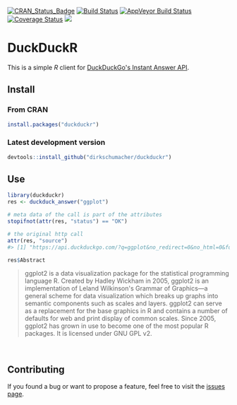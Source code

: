
[![CRAN\_Status\_Badge](http://www.r-pkg.org/badges/version/duckduckr)](https://cran.r-project.org/package=duckduckr) [![Build Status](https://travis-ci.org/dirkschumacher/duckduckr.svg?branch=master)](https://travis-ci.org/dirkschumacher/duckduckr) [![AppVeyor Build Status](https://ci.appveyor.com/api/projects/status/github/dirkschumacher/duckduckr?branch=master&svg=true)](https://ci.appveyor.com/project/dirkschumacher/duckduckr) [![Coverage Status](https://img.shields.io/codecov/c/github/dirkschumacher/duckduckr/master.svg)](https://codecov.io/github/dirkschumacher/duckduckr?branch=master) [![](http://cranlogs.r-pkg.org/badges/duckduckr)](http://cran.rstudio.com/web/packages/duckduckr/index.html)

DuckDuckR
=========

This is a simple *R* client for [DuckDuckGo's Instant Answer API](https://duckduckgo.com/api).

Install
-------

### From CRAN

``` r
install.packages("duckduckr")
```

### Latest development version

``` r
devtools::install_github("dirkschumacher/duckduckr")
```

Use
---

``` r
library(duckduckr)
res <- duckduck_answer("ggplot")

# meta data of the call is part of the attributes
stopifnot(attr(res, "status") == "OK")

# the original http call
attr(res, "source")
#> [1] "https://api.duckduckgo.com/?q=ggplot&no_redirect=0&no_html=0&format=json&skip_disambig=0&t=duckduckr"
```

``` r
res$Abstract
```

<blockquote>
ggplot2 is a data visualization package for the statistical programming language R. Created by Hadley Wickham in 2005, ggplot2 is an implementation of Leland Wilkinson's Grammar of Graphics—a general scheme for data visualization which breaks up graphs into semantic components such as scales and layers. ggplot2 can serve as a replacement for the base graphics in R and contains a number of defaults for web and print display of common scales. Since 2005, ggplot2 has grown in use to become one of the most popular R packages. It is licensed under GNU GPL v2.
</blockquote>
 

Contributing
------------

If you found a bug or want to propose a feature, feel free to visit the [issues page](https://github.com/dirkschumacher/duckduckr/issues).
